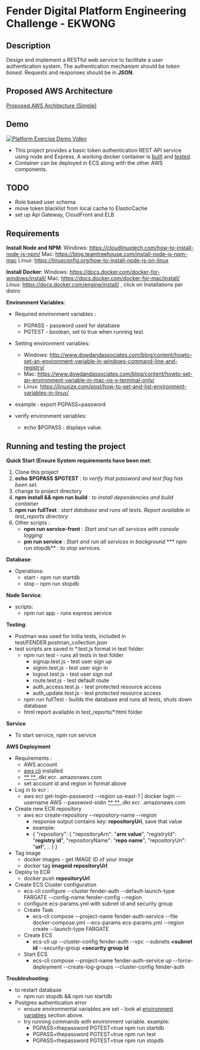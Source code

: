 # Fender Digital Platform Engineering Challenge - EKWONG


## Description
Design and implement a RESTful web service to facilitate a user authentication system. 
The authentication mechanism should be *token based*. Requests and responses should be in **JSON**.

## Proposed AWS Architecture
[Proposed AWS Architecture (Simple)](fdr.png)

## Demo
[![Platform Exercise Demo Video](http://img.youtube.com/vi/YdtFnYNu7dk/0.jpg)](http://www.youtube.com/watch?v=YdtFnYNu7dk "Platform Exercise Demo Video")

* This project provides a basic token authentication REST API service using node and Express. A working docker container is [built](#quick-start) and [tested](#quick-start).
* Container can be deployed in ECS along with the other AWS components.

## TODO 
* Role based user schema
* move token blacklist from local cache to ElasticCache
* set up Api Gateway, CloudFront and ELB
## Requirements
**Install Node and NPM**:
Windows: https://cloudlinuxtech.com/how-to-install-node-js-npm/
Mac: https://blog.teamtreehouse.com/install-node-js-npm-mac
Linux: https://linuxconfig.org/how-to-install-node-js-on-linux

**Install Docker**: 
Windows: https://docs.docker.com/docker-for-windows/install/
Mac: https://docs.docker.com/docker-for-mac/install/
Linux: https://docs.docker.com/engine/install/ , click on Installations per distro

**Environment Variables**:
* Required environment variables :
    *  PGPASS - password used for database
    * PGTEST - boolean, set to true when running test.

* Setting environment variables:
    * Windows: http://www.dowdandassociates.com/blog/content/howto-set-an-environment-variable-in-windows-command-line-and-registry/
    * Mac: https://www.dowdandassociates.com/blog/content/howto-set-an-environment-variable-in-mac-os-x-terminal-only/
    * Linux: https://linuxize.com/post/how-to-set-and-list-environment-variables-in-linux/
* example : export PGPASS=password 
* verify environment variables:
    * echo $PGPASS : displays value. 

## Running and testing the project

**Quick Start (Ensure System requirements have been met**:

1. Clone this project
2. **echo $PGPASS $PGTEST** : _to verify that password and test flag has been set._
2. change to project directory
3. **npm install && npm run build** : _to install dependencies and build container_
3. **npm run fullTest** : _start database and runs all tests. Report available in test_reports directory_
4. Other scripts :
    * **npm run service-front** : _Start and run all services with console logging_
    * **pm run service** : _Start and run all services in background_
    *** npm run stopdb** : _to stop services._ 

 **Database**:
* Operations:
    * start - npm run startdb
    * stop - npm run stopdb
            
**Node Service**:
* scripts:
    * npm run app - runs express service
    
**Testing**:
* Postman was used for initia tests, included in test/FENDER.postman_collection.json
* test scripts are saved in *.test.js format in test folder:
    * npm run test - runs all tests in test folder
        * signup.test.js - test user sign up
        * signin.test.js - test user sign in
        * logout.test.js - test user sign out
        * route.test.js - test default route
        * auth_access.test.js - test protected resource access
        * auth_update.test.js - test protected resource access
    * npm run fullTest - builds the database and runs all tests, shuts down database
    * html report available in test_reports/*.html folder

**Service**
* To start service, npm run service

**AWS Deployment**
* Requirements :
    * AWS account
    * [aws cli]("https://docs.aws.amazon.com/cli/latest/userguide/cli-chap-install.html") installed 
    * [** <your account id>** ]("https://docs.aws.amazon.com/IAM/latest/UserGuide/console_account-alias.html#FindingYourAWSId").dkr.ecr. **<your region>** .amazonaws.com
    * set account id and region in format above
* Log in to ecr : 
    * aws ecr get-login-password --region us-east-1 | docker login --username AWS --password-stdin [** <your account id>** ]("https://docs.aws.amazon.com/IAM/latest/UserGuide/console_account-alias.html#FindingYourAWSId").dkr.ecr. **<your region>** .amazonaws.com
* Create new ECR repository
    * aws ecr create-repository --repository-name **<repo name>** --region **<your region>** 
        * response output contains key: **repositoryUri**, save that value
        * example:
        * {
    "repository": {
        "repositoryArn": "**arm value**",
        "registryId": "**registry id**",
        "repositoryName": "**repo name**",
        "repositoryUri": "**url**",
       ..
    }
}
* Tag image
    * docker images - get IMAGE ID of your image
    * docker tag **imageid** **repositoryUrl**
* Deploy to ECR
    * docker push **repositoryUrl**
* Create ECS Cluster configuration
    * ecs-cli configure --cluster fender-auth --default-launch-type FARGATE --config-name fender-config --region **<your region>**
    * configure ecs-params.yml with subnet id and security group
    * Create Task
        * ecs-cli compose --project-name fender-auth-service --file docker-compose.yml --ecs-params ecs-params.yml --region **<your region>** create --launch-type FARGATE
    * Create ECS
        * ecs-cli up --cluster-config  fender-auth --vpc **<vpc id>** --subnets **<subnet id** --security-group **<security group id**
    * Start ECS
        * ecs-cli compose --project-name fender-auth-service up --force-deployment --create-log-groups --cluster-config  fender-auth
    
**Troubleshooting**:
* to restart database 
    * npm run stopdb && npm run startdb
* Postgres authentication error
    * ensure environmental variables are set - look at [environment variables](#environment-variable) section above.
    * try running commands with environment variable. example:
        * PGPASS=thepassword PGTEST=true npm run startdb 
        * PGPASS=thepassword PGTEST=true npm run test 
        * PGPASS=thepassword PGTEST=true npm run stopdb 
        




